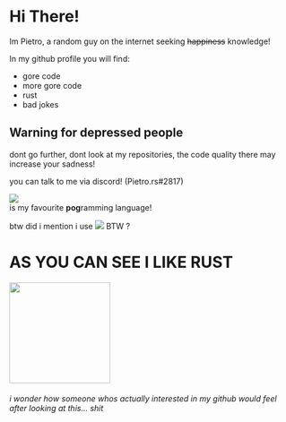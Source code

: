 # Hi There!

Im Pietro, a random guy on the internet seeking ~~happiness~~ knowledge!

In my github profile you will find:
* gore code
* more gore code
* rust
* bad jokes 

## Warning for depressed people
dont go further, dont look at my repositories, the code quality there may increase your sadness!

you can talk to me via discord! (Pietro.rs#2817)


<img src=https://img.shields.io/badge/Rust-orange></img>
<br> is my favourite **pog**ramming language!

btw did i mention i use <img src=https://i.imgur.com/1UXzydb.png></img> BTW ?

# AS YOU CAN SEE I LIKE RUST

<img height="180em" src="https://github-readme-stats-eight-theta.vercel.app/api/top-langs/?username=pietro222222&hide=Shell,Makefile,Emacs%20Lisp,Lua&layout=compact&theme=onedark&hide_border=true"/>

###### i wonder how someone whos actually interested in my github would feel after looking at this... shit
